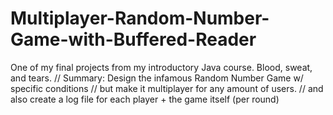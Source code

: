 # Multiplayer-Random-Number-Game-with-Buffered-Reader
One of my final projects from my introductory Java course. Blood, sweat, and tears.
// Summary: Design the infamous Random Number Game w/ specific conditions
// but make it multiplayer for any amount of users.
// and also create a log file for each player + the game itself (per round)
